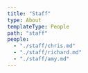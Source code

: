 ```yaml
---
title: "Staff"
type: About
templateType: People
path: "staff"
people: 
  - "./staff/chris.md"
  - "./staff/richard.md"
  - "./staff/amy.md"
---
```

